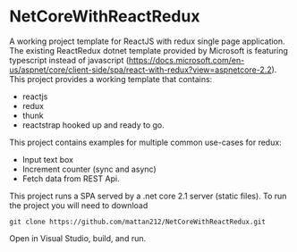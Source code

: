 # NetCoreWithReactRedux
A working project template for ReactJS with redux single page application.
The existing ReactRedux dotnet template provided by Microsoft is featuring typescript instead of javascript (https://docs.microsoft.com/en-us/aspnet/core/client-side/spa/react-with-redux?view=aspnetcore-2.2).
This project  provides a working template that contains: 
- reactjs
- redux
- thunk
- reactstrap
hooked up and ready to go.

This project contains examples for multiple common use-cases for redux:
- Input text box
- Increment counter (sync and async)
- Fetch data from REST Api.

This project runs a SPA served by a .net core 2.1 server (static files).
To run the project you will need to download
```
git clone https://github.com/mattan212/NetCoreWithReactRedux.git
```
Open in Visual Studio, build, and run.
